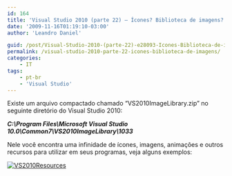 ```yaml
---
id: 164
title: 'Visual Studio 2010 (parte 22) – Ícones? Biblioteca de imagens?'
date: '2009-11-16T01:19:10-03:00'
author: 'Leandro Daniel'

guid: /post/Visual-Studio-2010-(parte-22)-e28093-Icones-Biblioteca-de-imagens.aspx
permalink: /visual-studio-2010-parte-22-icones-biblioteca-de-imagens/
categories:
    - IT
tags:
    - pt-br
    - 'Visual Studio'
---
```


Existe um arquivo compactado chamado “VS2010ImageLibrary.zip” no seguinte diretório do Visual Studio 2010:

***C:\\Program Files\\Microsoft Visual Studio 10.0\\Common7\\VS2010ImageLibrary\\1033***

Nele você encontra uma infinidade de ícones, imagens, animações e outros recursos para utilizar em seus programas, veja alguns exemplos:

[![VS2010Resources](http://leandrodaniel.com/pics/WindowsLiveWriter/VisualStudio2010parte22conesBibliotecade/6A80514E/VS2010Resources_thumb.gif "VS2010Resources")](http://leandrodaniel.com/pics/WindowsLiveWriter/VisualStudio2010parte22conesBibliotecade/429D51EF/VS2010Resources.gif)
